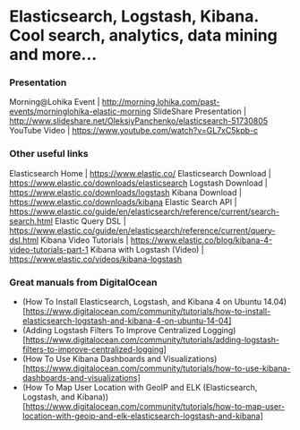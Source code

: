 Elasticsearch, Logstash, Kibana. Cool search, analytics, data mining and more...
================================================================================

### Presentation

Morning@Lohika Event    | http://morning.lohika.com/past-events/morninglohika-elastic-morning
SlideShare Presentation | http://www.slideshare.net/OleksiyPanchenko/elasticsearch-51730805
YouTube Video           | https://www.youtube.com/watch?v=GL7xC5kpb-c

### Other useful links

Elasticsearch Home           | https://www.elastic.co/
Elasticsearch Download       | https://www.elastic.co/downloads/elasticsearch
Logstash Download            | https://www.elastic.co/downloads/logstash
Kibana Download              | https://www.elastic.co/downloads/kibana
Elastic Search API           | https://www.elastic.co/guide/en/elasticsearch/reference/current/search-search.html
Elastic Query DSL            | https://www.elastic.co/guide/en/elasticsearch/reference/current/query-dsl.html
Kibana Video Tutorials       | https://www.elastic.co/blog/kibana-4-video-tutorials-part-1
Kibana with Logstash (Video) | https://www.elastic.co/videos/kibana-logstash

### Great manuals from DigitalOcean

- (How To Install Elasticsearch, Logstash, and Kibana 4 on Ubuntu 14.04)[https://www.digitalocean.com/community/tutorials/how-to-install-elasticsearch-logstash-and-kibana-4-on-ubuntu-14-04]
- (Adding Logstash Filters To Improve Centralized Logging)[https://www.digitalocean.com/community/tutorials/adding-logstash-filters-to-improve-centralized-logging]
- (How To Use Kibana Dashboards and Visualizations)[https://www.digitalocean.com/community/tutorials/how-to-use-kibana-dashboards-and-visualizations]
- (How To Map User Location with GeoIP and ELK (Elasticsearch, Logstash, and Kibana))[https://www.digitalocean.com/community/tutorials/how-to-map-user-location-with-geoip-and-elk-elasticsearch-logstash-and-kibana]

